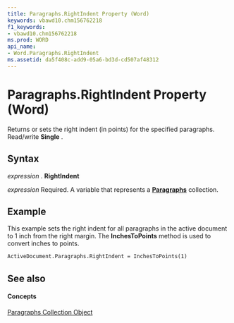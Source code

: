 ```yaml
---
title: Paragraphs.RightIndent Property (Word)
keywords: vbawd10.chm156762218
f1_keywords:
- vbawd10.chm156762218
ms.prod: WORD
api_name:
- Word.Paragraphs.RightIndent
ms.assetid: da5f408c-add9-05a6-bd3d-cd507af48312
---
```



# Paragraphs.RightIndent Property (Word)

Returns or sets the right indent (in points) for the specified paragraphs. Read/write  **Single** .


## Syntax

 _expression_ . **RightIndent**

 _expression_ Required. A variable that represents a **[Paragraphs](paragraphs-object-word.md)** collection.


## Example

This example sets the right indent for all paragraphs in the active document to 1 inch from the right margin. The  **InchesToPoints** method is used to convert inches to points.


```vb
ActiveDocument.Paragraphs.RightIndent = InchesToPoints(1)
```


## See also


#### Concepts


[Paragraphs Collection Object](paragraphs-object-word.md)


